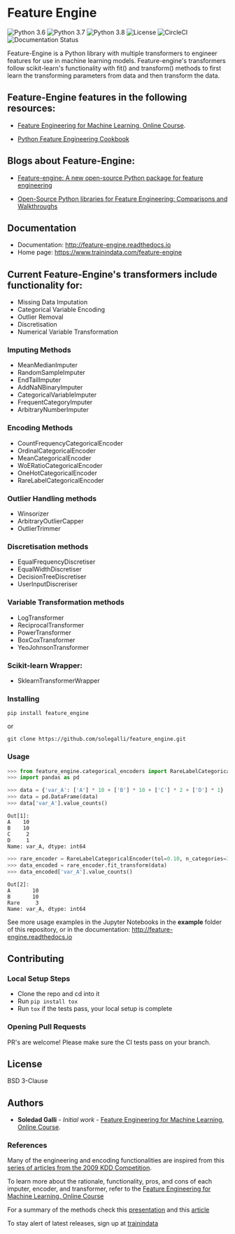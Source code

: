 # Feature Engine

![Python 3.6](https://img.shields.io/badge/python-3.6-success.svg)
![Python 3.7](https://img.shields.io/badge/python-3.7-success.svg)
![Python 3.8](https://img.shields.io/badge/python-3.8-success.svg)
![License](https://img.shields.io/badge/license-BSD-success.svg)
![CircleCI](https://img.shields.io/circleci/build/github/solegalli/feature_engine/master.svg?token=5a1c2accc2c97450e52d2cb1b47c333ab495d2c2)
![Documentation Status](https://readthedocs.org/projects/feature-engine/badge/?version=latest)


Feature-Engine is a Python library with multiple transformers to engineer features for use in machine learning models. Feature-engine's transformers follow scikit-learn's functionality with fit() and transform() methods to first learn the transforming parameters from data and then transform the data.


## Feature-Engine features in the following resources:

* [Feature Engineering for Machine Learning, Online Course](https://www.udemy.com/feature-engineering-for-machine-learning/?couponCode=FEATENGREPO).

* [Python Feature Engineering Cookbook](https://www.packtpub.com/data/python-feature-engineering-cookbook)

## Blogs about Feature-Engine:

* [Feature-engine: A new open-source Python package for feature engineering](https://www.trainindata.com/post/feature-engine-a-new-open-source-python-package-for-feature-engineering)

* [Open-Source Python libraries for Feature Engineering: Comparisons and Walkthroughs](https://www.trainindata.com/post/feature-engineering-python-libraries-comparisons)

## Documentation

* Documentation: http://feature-engine.readthedocs.io
* Home page: https://www.trainindata.com/feature-engine


## Current Feature-Engine's transformers include functionality for:

* Missing Data Imputation
* Categorical Variable Encoding
* Outlier Removal
* Discretisation
* Numerical Variable Transformation

### Imputing Methods

* MeanMedianImputer
* RandomSampleImputer
* EndTailImputer
* AddNaNBinaryImputer
* CategoricalVariableImputer
* FrequentCategoryImputer
* ArbitraryNumberImputer

### Encoding Methods
* CountFrequencyCategoricalEncoder
* OrdinalCategoricalEncoder 
* MeanCategoricalEncoder
* WoERatioCategoricalEncoder
* OneHotCategoricalEncoder
* RareLabelCategoricalEncoder

### Outlier Handling methods
* Winsorizer
* ArbitraryOutlierCapper
* OutlierTrimmer

### Discretisation methods
* EqualFrequencyDiscretiser
* EqualWidthDiscretiser
* DecisionTreeDiscretiser
* UserInputDiscreriser

### Variable Transformation methods
* LogTransformer
* ReciprocalTransformer
* PowerTransformer
* BoxCoxTransformer
* YeoJohnsonTransformer


### Scikit-learn Wrapper:

 * SklearnTransformerWrapper


### Installing

```
pip install feature_engine
```
or

```
git clone https://github.com/solegalli/feature_engine.git
```

### Usage

```python
>>> from feature_engine.categorical_encoders import RareLabelCategoricalEncoder
>>> import pandas as pd

>>> data = {'var_A': ['A'] * 10 + ['B'] * 10 + ['C'] * 2 + ['D'] * 1}
>>> data = pd.DataFrame(data)
>>> data['var_A'].value_counts()
```

```
Out[1]:
A    10
B    10
C     2
D     1
Name: var_A, dtype: int64
```
    
```python 
>>> rare_encoder = RareLabelCategoricalEncoder(tol=0.10, n_categories=3)
>>> data_encoded = rare_encoder.fit_transform(data)
>>> data_encoded['var_A'].value_counts()
```

```
Out[2]:
A       10
B       10
Rare     3
Name: var_A, dtype: int64
```

See more usage examples in the Jupyter Notebooks in the **example** folder of this repository, or in the documentation: http://feature-engine.readthedocs.io

## Contributing

### Local Setup Steps
- Clone the repo and cd into it
- Run `pip install tox`
- Run `tox` if the tests pass, your local setup is complete

### Opening Pull Requests
PR's are welcome! Please make sure the CI tests pass on your branch.

## License

BSD 3-Clause

## Authors

* **Soledad Galli** - *Initial work* - [Feature Engineering for Machine Learning, Online Course](https://www.udemy.com/feature-engineering-for-machine-learning/?couponCode=FEATENGREPO).


### References

Many of the engineering and encoding functionalities are inspired from this [series of articles from the 2009 KDD Competition](http://www.mtome.com/Publications/CiML/CiML-v3-book.pdf).

To learn more about the rationale, functionality, pros, and cons of each imputer, encoder, and transformer, refer to the [Feature Engineering for Machine Learning, Online Course](https://www.udemy.com/feature-engineering-for-machine-learning/?couponCode=FEATENGREPO)

For a summary of the methods check this [presentation](https://speakerdeck.com/solegalli/engineering-and-selecting-features-for-machine-learning) and this [article](https://www.trainindata.com/post/feature-engineering-comprehensive-overview)

To stay alert of latest releases, sign up at [trainindata](https://www.trainindata.com)
